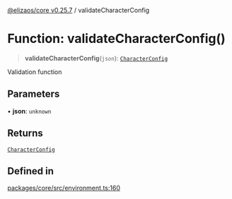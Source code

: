 [@elizaos/core v0.25.7](../index.md) / validateCharacterConfig

# Function: validateCharacterConfig()

> **validateCharacterConfig**(`json`): [`CharacterConfig`](../type-aliases/CharacterConfig.md)

Validation function

## Parameters

• **json**: `unknown`

## Returns

[`CharacterConfig`](../type-aliases/CharacterConfig.md)

## Defined in

[packages/core/src/environment.ts:160](https://github.com/elizaOS/eliza/blob/main/packages/core/src/environment.ts#L160)
